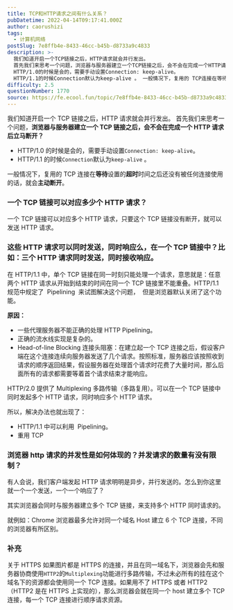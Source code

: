 ```yaml
---
title: TCP和HTTP请求之间有什么关系？
pubDatetime: 2022-04-14T09:17:41.000Z
author: caorushizi
tags:
  - 计算机网络
postSlug: 7e8ffb4e-8433-46cc-b45b-d8733a9c4833
description: >-
  我们知道开启一个TCP链接之后，HTTP请求就会并行发出。
  首先我们来思考一个问题，浏览器与服务器建立一个TCP链接之后，会不会在完成一个HTTP请求后立马断开？
  HTTP/1.0的时候是会的，需要手动设置Connection: keep-alive。
  HTTP/1.1的时候Connection默认为keep-alive 。 一般情况下，复用的 TCP连接在等待设置的超时时间之后还没有被任何连接使
difficulty: 2.5
questionNumber: 1770
source: https://fe.ecool.fun/topic/7e8ffb4e-8433-46cc-b45b-d8733a9c4833
---
```


我们知道开启一个 TCP 链接之后，HTTP 请求就会并行发出。
首先我们来思考一个问题，**浏览器与服务器建立一个 TCP 链接之后，会不会在完成一个 HTTP 请求后立马断开？**

- HTTP/1.0 的时候是会的，需要手动设置`Connection: keep-alive`。
- HTTP/1.1 的时候`Connection`默认为`keep-alive` 。

一般情况下，复用的 TCP 连接在**等待**设置的**超时**时间之后还没有被任何连接使用的话，就会**主动断开**。

### 一个 TCP 链接可以对应多少个 HTTP 请求？

一个 TCP 链接可以对应多个 HTTP 请求，只要这个 TCP 链接没有断开，就可以发送 HTTP 请求。

### 这些 HTTP 请求可以同时发送，同时响应么，在一个 TCP 链接中？比如：三个 HTTP 请求同时发送，同时接收响应。

在 HTTP/1.1 中，单个 TCP 链接在同一时刻只能处理一个请求，意思就是：任意两个 HTTP 请求从开始到结束的时间在同一个 TCP 链接里不能重叠。HTTP/1.1 规范中规定了  Pipelining  来试图解决这个问题，  但是浏览器默认关闭了这个功能。

**原因：**

- 一些代理服务器不能正确的处理 HTTP Pipelining。
- 正确的流水线实现是复杂的。
- Head-of-line Blocking 连接头阻塞：在建立起一个 TCP 连接之后，假设客户端在这个连接连续向服务器发送了几个请求。按照标准，服务器应该按照收到请求的顺序返回结果，假设服务器在处理首个请求时花费了大量时间，那么后面所有的请求都需要等着首个请求结束才能响应。

HTTP/2.0 提供了 Multiplexing 多路传输（多路复用）。可以在一个 TCP 链接中同时发起多个 HTTP 请求，同时响应多个 HTTP 请求。

所以，解决办法也就出现了：

- HTTP/1.1 中可以利用  Pipelining。
- 重用 TCP

### 浏览器 http 请求的并发性是如何体现的？并发请求的数量有没有限制？

有人会说，我们客户端发起 HTTP 请求明明是异步，并行发送的。怎么到你这里就一个一个发送，一个一个响应了？

其实浏览器会同时与服务器建立多个 TCP 链接，来支持多个 HTTP 同时请求的。

就例如：Chrome 浏览器最多允许对同一个域名 Host 建立 6 个 TCP 连接，不同的浏览器有所区别。

### 补充

关于 HTTPS 如果图片都是 HTTPS 的连接，并且在同一域名下，浏览器会先和服务器协商使用`HTTP2`的`Multiplexing`功能进行多路传输，不过未必所有的挂在这个域名下的资源都会使用同一个 TCP 连接。如果用不了 HTTPS 或者 HTTP2（HTTP2 是在 HTTPS 上实现的），那么浏览器会就在同一个 host 建立多个 TCP 连接，每一个 TCP 连接进行顺序请求资源。
